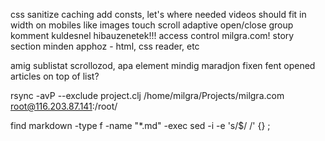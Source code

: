 css sanitize
caching
add consts, let's where needed
videos should fit in width on mobiles like images
touch scroll adaptive
open/close group
komment kuldesnel hibauzenetek!!!
access control milgra.com!
story section minden apphoz - html, css reader, etc

amig sublistat scrollozod, apa element mindig maradjon fixen fent
opened articles on top of list?

rsync -avP --exclude project.clj /home/milgra/Projects/milgra.com root@116.203.87.141:/root/

find markdown -type f -name "*.md" -exec sed -i -e 's/$/   /' {} \; 
